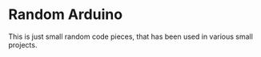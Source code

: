 # Random Arduino
This is just small random code pieces, that has been used in various small projects.
